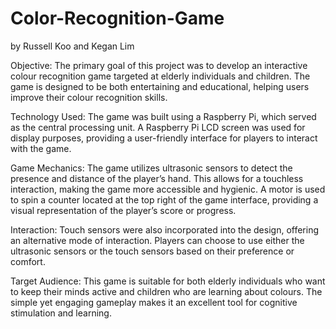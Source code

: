 # Color-Recognition-Game

by Russell Koo and Kegan Lim

Objective: The primary goal of this project was to develop an interactive colour recognition game targeted at elderly individuals and children. The game is designed to be both entertaining and educational, helping users improve their colour recognition skills.

Technology Used: The game was built using a Raspberry Pi, which served as the central processing unit. A Raspberry Pi LCD screen was used for display purposes, providing a user-friendly interface for players to interact with the game.

Game Mechanics: The game utilizes ultrasonic sensors to detect the presence and distance of the player’s hand. This allows for a touchless interaction, making the game more accessible and hygienic. A motor is used to spin a counter located at the top right of the game interface, providing a visual representation of the player’s score or progress.

Interaction: Touch sensors were also incorporated into the design, offering an alternative mode of interaction. Players can choose to use either the ultrasonic sensors or the touch sensors based on their preference or comfort.

Target Audience: This game is suitable for both elderly individuals who want to keep their minds active and children who are learning about colours. The simple yet engaging gameplay makes it an excellent tool for cognitive stimulation and learning.
